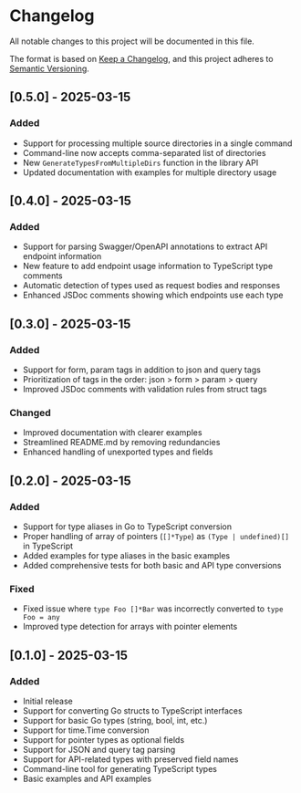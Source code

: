 # Changelog

All notable changes to this project will be documented in this file.

The format is based on [Keep a Changelog](https://keepachangelog.com/en/1.0.0/),
and this project adheres to [Semantic Versioning](https://semver.org/spec/v2.0.0.html).

## [0.5.0] - 2025-03-15

### Added
- Support for processing multiple source directories in a single command
- Command-line now accepts comma-separated list of directories
- New `GenerateTypesFromMultipleDirs` function in the library API
- Updated documentation with examples for multiple directory usage

## [0.4.0] - 2025-03-15

### Added
- Support for parsing Swagger/OpenAPI annotations to extract API endpoint information
- New feature to add endpoint usage information to TypeScript type comments
- Automatic detection of types used as request bodies and responses
- Enhanced JSDoc comments showing which endpoints use each type

## [0.3.0] - 2025-03-15

### Added
- Support for form, param tags in addition to json and query tags
- Prioritization of tags in the order: json > form > param > query
- Improved JSDoc comments with validation rules from struct tags

### Changed
- Improved documentation with clearer examples
- Streamlined README.md by removing redundancies
- Enhanced handling of unexported types and fields

## [0.2.0] - 2025-03-15

### Added
- Support for type aliases in Go to TypeScript conversion
- Proper handling of array of pointers (`[]*Type`) as `(Type | undefined)[]` in TypeScript
- Added examples for type aliases in the basic examples
- Added comprehensive tests for both basic and API type conversions

### Fixed
- Fixed issue where `type Foo []*Bar` was incorrectly converted to `type Foo = any`
- Improved type detection for arrays with pointer elements

## [0.1.0] - 2025-03-15

### Added
- Initial release
- Support for converting Go structs to TypeScript interfaces
- Support for basic Go types (string, bool, int, etc.)
- Support for time.Time conversion
- Support for pointer types as optional fields
- Support for JSON and query tag parsing
- Support for API-related types with preserved field names
- Command-line tool for generating TypeScript types
- Basic examples and API examples 